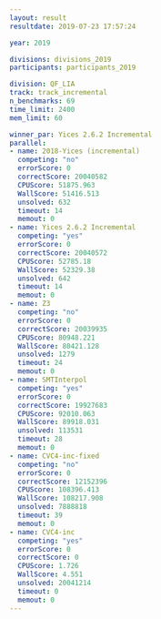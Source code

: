 ```yaml
---
layout: result
resultdate: 2019-07-23 17:57:24

year: 2019

divisions: divisions_2019
participants: participants_2019

division: QF_LIA
track: track_incremental
n_benchmarks: 69
time_limit: 2400
mem_limit: 60

winner_par: Yices 2.6.2 Incremental
parallel:
- name: 2018-Yices (incremental)
  competing: "no"
  errorScore: 0
  correctScore: 20040582
  CPUScore: 51875.963
  WallScore: 51416.513
  unsolved: 632
  timeout: 14
  memout: 0
- name: Yices 2.6.2 Incremental
  competing: "yes"
  errorScore: 0
  correctScore: 20040572
  CPUScore: 52785.18
  WallScore: 52329.38
  unsolved: 642
  timeout: 14
  memout: 0
- name: Z3
  competing: "no"
  errorScore: 0
  correctScore: 20039935
  CPUScore: 80948.221
  WallScore: 80421.128
  unsolved: 1279
  timeout: 24
  memout: 0
- name: SMTInterpol
  competing: "yes"
  errorScore: 0
  correctScore: 19927683
  CPUScore: 92010.063
  WallScore: 89918.031
  unsolved: 113531
  timeout: 28
  memout: 0
- name: CVC4-inc-fixed
  competing: "no"
  errorScore: 0
  correctScore: 12152396
  CPUScore: 108396.413
  WallScore: 108217.908
  unsolved: 7888818
  timeout: 39
  memout: 0
- name: CVC4-inc
  competing: "yes"
  errorScore: 0
  correctScore: 0
  CPUScore: 1.726
  WallScore: 4.551
  unsolved: 20041214
  timeout: 0
  memout: 0
---
```

